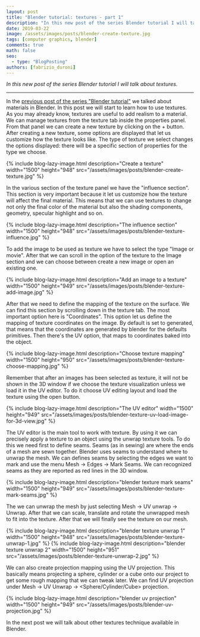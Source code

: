 ```yaml
---
layout: post
title: "Blender tutorial: textures - part 1"
description: "In this new post of the series Blender tutorial I will talk about textures."
date: 2019-03-22
image: /assets/images/posts/blender-create-texture.jpg
tags: [computer graphics, blender]
comments: true
math: false
seo:
  - type: "BlogPosting"
authors: [fabrizio_duroni] 
---
```


*In this new post of the series Blender tutorial I will talk about textures.*

---

In the [previous post of the series "Blender tutorial"](/2019/03/21/blender-tutorial-7-materials.html) we talked about materials in Blender. In this post we will start to learn how to use textures.  
As you may already know, textures are useful to add realism to a material. We can manage textures from the texture tab inside the properties panel. From that panel we can create a new texture by clicking on the + button. After creating a new texture, some options are displayed that let us customize how the texture looks like. The type of texture we select changes the options displayed: there will be a specific section of properties for the type we choose.

{% include blog-lazy-image.html description="Create a texture" width="1500" height="948" src="/assets/images/posts/blender-create-texture.jpg" %}
  
In the various section of the texture panel we have the "influence section". This section is very important because it let us customize how the texture will affect the final material. This means that we can use textures to change not only the final color of the material but also the shading components, geometry, specular highlight and so on.

{% include blog-lazy-image.html description="The influence section" width="1500" height="948" src="/assets/images/posts/blender-texture-influence.jpg" %}

To add the image to be used as texture we have to select the type "Image or movie". After that we can scroll in the option of the texture to the Image section and we can choose between create a new image or open an existing one.

{% include blog-lazy-image.html description="Add an image to a texture" width="1500" height="949" src="/assets/images/posts/blender-texture-add-image.jpg" %}

After that we need to define the mapping of the texture on the surface. We can find this section by scrolling down in
 the texture tab. The most important option here is "Coordinates". This option let us define the mapping of texture coordinates on the image. By default is set to generated, that means that the coordinates are generated by blender for the defaults primitives. Then there's the UV option, that maps to coordinates baked into the object.

{% include blog-lazy-image.html description="Choose texture mapping" width="1500" height="950" src="/assets/images/posts/blender-texture-choose-mapping.jpg" %}

Remember that after an images has been selected as texture, it will not be shown in the 3D window if we choose the texture visualization unless we load it in the UV editor. To do it choose UV editing layout and load the texture using the open button.

{% include blog-lazy-image.html description="The UV editor" width="1500" height="949" src="/assets/images/posts/blender-texture-uv-load-image-for-3d-view.jpg" %}

The UV editor is the main tool to work with texture. By using it we can precisely apply a texture to an object using the unwrap texture tools. To do this we need first to define seams. Seams (as in sewing) are where the ends of a mesh are sewn together. Blender uses seams to understand where to unwrap the mesh. We can defines seams by selecting the edges we want to mark and use the menu Mesh -> Edges -> Mark Seams. We can recognized seams as they are reported as red lines in the 3D window.

{% include blog-lazy-image.html description="blender texture mark seams" width="1500" height="949" src="/assets/images/posts/blender-texture-mark-seams.jpg" %}

The we can unwrap the mesh by just selecting Mesh -> UV unwrap -> Unwrap. After that we can scale, translate and rotate the unwrapped mesh to fit into the texture. After that we will finally see the texture on our mesh.

{% include blog-lazy-image.html description="blender texture unwrap 1" width="1500" height="948" src="/assets/images/posts/blender-texture-unwrap-1.jpg" %}
{% include blog-lazy-image.html description="blender texture unwrap 2"  width="1500" height="951" src="/assets/images/posts/blender-texture-unwrap-2.jpg" %}

We can also create projection mapping using the UV projection. This basically means projecting a sphere, cylinder or a cube onto our project to get some rough mapping that we can tweak later. We can find UV projection under Mesh -> UV Unwrap -> <Sphere/Cylinder/Cube> projection.

{% include blog-lazy-image.html description="blender uv projection" width="1500" height="949" src="/assets/images/posts/blender-uv-projection.jpg" %}

In the next post we will talk about other textures technique available in Blender.
